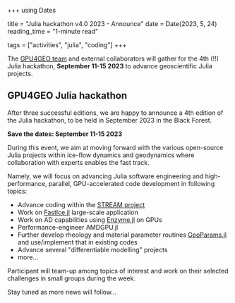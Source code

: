 +++
using Dates

title = "Julia hackathon v4.0 2023 - Announce"
date = Date(2023, 5, 24)
reading_time = "1-minute read"

tags = ["activities", "julia", "coding"]
+++

The [GPU4GEO team](/team) and external collaborators will gather for the 4th (!!) Julia hackathon, **September 11-15 2023** to advance geoscientific Julia projects.

## GPU4GEO Julia hackathon

After three successful editions, we are happy to announce a 4th edition of the Julia hackathon, to be held in September 2023 in the Black Forest.

**Save the dates: September 11-15 2023**

During this event, we aim at moving forward with the various open-source Julia projects within ice-flow dynamics and geodynamics where collaboration with experts enables the fast track.

Namely, we will focus on advancing Julia software engineering and high-performance, parallel, GPU-accelerated code development in following topics:

- Advance coding within the [STREAM project](/stream)
- Work on [FastIce.jl](https://github.com/PTsolvers/FastIce.jl) large-scale application
- Work on AD capabilities using [Enzyme.jl](https://github.com/EnzymeAD/Enzyme.jl) on GPUs
- Performance-engineer AMDGPU.jl
- Further develop rheology and material parameter routines [GeoParams.jl](https://github.com/JuliaGeodynamics/GeoParams.jl) and use/implement that in existing codes
- Advance several "differentiable modelling" projects
- more...

Participant will team-up among topics of interest and work on their selected challenges in small groups during the week.

Stay tuned as more news will follow...
